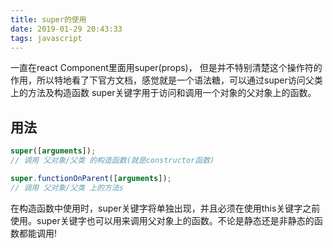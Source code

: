 ```yaml
---
title: super的使用
date: 2019-01-29 20:43:33
tags: javascript
---
```

一直在react Component里面用super(props)， 但是并不特别清楚这个操作符的作用，所以特地看了下官方文档，感觉就是一个语法糖，可以通过super访问父类上的方法及构造函数
super关键字用于访问和调用一个对象的父对象上的函数。

## 用法
```javascript
super([arguments]); 
// 调用 父对象/父类 的构造函数(就是constructor函数)

super.functionOnParent([arguments]); 
// 调用 父对象/父类 上的方法s
```

在构造函数中使用时，super关键字将单独出现，并且必须在使用this关键字之前使用。super关键字也可以用来调用父对象上的函数。不论是静态还是非静态的函数都能调用!

